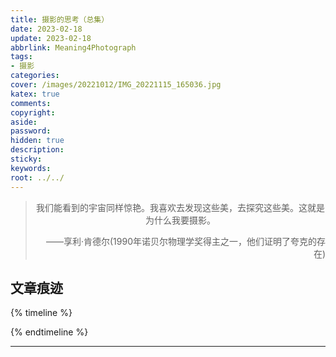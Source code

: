 ```yaml
---
title: 摄影的思考（总集）
date: 2023-02-18
update: 2023-02-18
abbrlink: Meaning4Photograph
tags:
- 摄影
categories:
cover: /images/20221012/IMG_20221115_165036.jpg
katex: true
comments:
copyright:
aside: 
password: 
hidden: true
description: 
sticky: 
keywords:
root: ../../
---
```


> <center>我们能看到的宇宙同样惊艳。我喜欢去发现这些美，去探究这些美。这就是为什么我要摄影。</center>
> <p align="right">——享利·肯德尔(1990年诺贝尔物理学奖得主之一，他们证明了夸克的存在)</p>
## 文章痕迹
{% timeline %}
<!-- timeline 2023-02-9-->
<!-- endtimeline -->
{% endtimeline %}

-----

